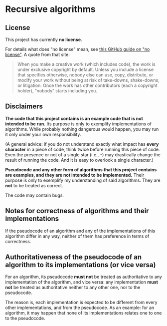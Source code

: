 # Recursive algorithms

## License

This project has currently **no license**.

For details what does "no license" mean, see [this GitHub guide on "no license"](https://choosealicense.com/no-permission/). A quote from that site:

> When you make a creative work (which includes code), the work is under exclusive copyright by default. Unless you include a license that specifies otherwise, nobody else can use, copy, distribute, or modify your work without being at risk of take-downs, shake-downs, or litigation. Once the work has other contributors (each a copyright holder), “nobody” starts including you.

## Disclaimers

**The code that this project contains is an example code that is not intended to be run.** Its purpose is only to exemplify implementations of algorithms. While probably nothing dangerous would happen, you may run it only under your own responsibility.

(A general advice: if you do not understand exactly what impact has **every character** in a piece of code, think twice before running this piece of code. Even the presence or not of a single star (i.e., `*`) may drastically change the result of running the code. And it is easy to overlook a single character.)

**Pseudocode and any other form of algorithms that this project contains are examples, and they are not intended to be implemented.** Their purpose is only to exemplify my understanding of said algorithms. They are **not** to be treated as correct.

The code may contain bugs.

## Notes for correctness of algorithms and their implementations

If the pseudocode of an algorithm and any of the implementations of this algorithm differ in any way, neither of them has preference in terms of correctness.

## Authoritativeness of the pseudocode of an algorithm to its implementations (or vice versa)

For an algorithm, its pseudocode **must not** be treated as authoritative to any implementation of the algorithm, and vice versa: any implementation **must not** be treated as authoritative neither to any other one, nor to the pseudocode.

The reason is, each implementation is expected to be different from every other implementations, and from the pseudocode. As an example: for an algorithm, it may happen that none of its implementations relates one to one to the pseudocode.
